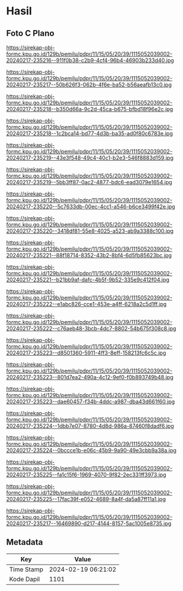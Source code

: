 # Hasil

## Foto C Plano

https://sirekap-obj-formc.kpu.go.id/129b/pemilu/pdpr/11/15/05/20/39/1115052039002-20240217-235216--911f0b38-c2b9-4cf4-96b4-46903b233d40.jpg

https://sirekap-obj-formc.kpu.go.id/129b/pemilu/pdpr/11/15/05/20/39/1115052039002-20240217-235217--50b626f3-062b-4f6e-ba52-b56aeafb13c0.jpg

https://sirekap-obj-formc.kpu.go.id/129b/pemilu/pdpr/11/15/05/20/39/1115052039002-20240217-235218--b350d66a-9c2d-45ca-b675-bfbd18f96e2c.jpg

https://sirekap-obj-formc.kpu.go.id/129b/pemilu/pdpr/11/15/05/20/39/1115052039002-20240217-235218--1c2bca14-bd77-4d3b-ba35-ad0f80c6783e.jpg

https://sirekap-obj-formc.kpu.go.id/129b/pemilu/pdpr/11/15/05/20/39/1115052039002-20240217-235219--43e3f548-49c4-40c1-b2e3-546f8883d159.jpg

https://sirekap-obj-formc.kpu.go.id/129b/pemilu/pdpr/11/15/05/20/39/1115052039002-20240217-235219--5bb3ff87-0ac2-4877-bdc6-ead3079e1654.jpg

https://sirekap-obj-formc.kpu.go.id/129b/pemilu/pdpr/11/15/05/20/39/1115052039002-20240217-235220--5c7633db-00ec-4cc1-a546-b6ce3499f42e.jpg

https://sirekap-obj-formc.kpu.go.id/129b/pemilu/pdpr/11/15/05/20/39/1115052039002-20240217-235220--3418df81-55e8-4025-a523-ab9a3388c100.jpg

https://sirekap-obj-formc.kpu.go.id/129b/pemilu/pdpr/11/15/05/20/39/1115052039002-20240217-235221--88f18714-8352-43b2-8bf4-6d5fb85623bc.jpg

https://sirekap-obj-formc.kpu.go.id/129b/pemilu/pdpr/11/15/05/20/39/1115052039002-20240217-235221--b21bb9af-dafc-4b5f-9b52-335e9c412f04.jpg

https://sirekap-obj-formc.kpu.go.id/129b/pemilu/pdpr/11/15/05/20/39/1115052039002-20240217-235222--e1abc826-cce1-453e-a4ff-6218a2c5d1ff.jpg

https://sirekap-obj-formc.kpu.go.id/129b/pemilu/pdpr/11/15/05/20/39/1115052039002-20240217-235222--c76aeb48-3bcb-4dc7-8802-54b675f308c8.jpg

https://sirekap-obj-formc.kpu.go.id/129b/pemilu/pdpr/11/15/05/20/39/1115052039002-20240217-235223--d8501360-5911-4ff3-8eff-158213fc6c5c.jpg

https://sirekap-obj-formc.kpu.go.id/129b/pemilu/pdpr/11/15/05/20/39/1115052039002-20240217-235223--801d7ea2-490a-4c12-9ef0-f0b893749b48.jpg

https://sirekap-obj-formc.kpu.go.id/129b/pemilu/pdpr/11/15/05/20/39/1115052039002-20240217-235223--dae60457-f34b-4ddc-a987-dba43d661f60.jpg

https://sirekap-obj-formc.kpu.go.id/129b/pemilu/pdpr/11/15/05/20/39/1115052039002-20240217-235224--1dbb7e07-8780-4d8d-986a-87460f8dadf6.jpg

https://sirekap-obj-formc.kpu.go.id/129b/pemilu/pdpr/11/15/05/20/39/1115052039002-20240217-235224--0bccce1b-e06c-45b9-9a90-49e3cbb9a38a.jpg

https://sirekap-obj-formc.kpu.go.id/129b/pemilu/pdpr/11/15/05/20/39/1115052039002-20240217-235225--fa1c15f6-1969-4070-9f82-2ec331ff3973.jpg

https://sirekap-obj-formc.kpu.go.id/129b/pemilu/pdpr/11/15/05/20/39/1115052039002-20240217-235225--17fac39f-e052-4689-8a4f-da5a87ff11a1.jpg

https://sirekap-obj-formc.kpu.go.id/129b/pemilu/pdpr/11/15/05/20/39/1115052039002-20240217-235217--16469890-d217-4144-8157-5ac1005e8735.jpg


## Metadata

| Key        | Value               |
| ---------- | ------------------- |
| Time Stamp | 2024-02-19 06:21:02 |
| Kode Dapil | 1101                |



